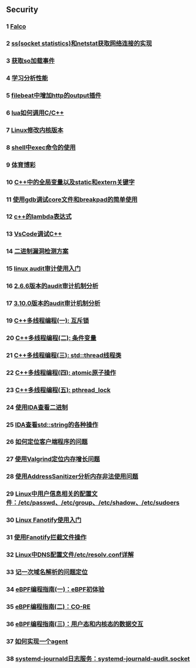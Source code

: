 ## Security

### 1 [Falco](https://github.com/luofengmacheng/cloud_native/blob/master/security/falco.md)

### 2 [ss(socket statistics)和netstat获取网络连接的实现](https://github.com/luofengmacheng/cloud_native/blob/master/security/ss_implementation.md)

### 3 [获取so加载事件](https://github.com/luofengmacheng/cloud_native/blob/master/security/so_load_event.md)

### 4 [学习分析性能](https://github.com/luofengmacheng/cloud_native/blob/master/security/learn_perf.md)

### 5 [filebeat中增加http的output插件](https://github.com/luofengmacheng/cloud_native/blob/master/security/filebeat_http.md)

### 6 [lua如何调用C/C++](https://github.com/luofengmacheng/cloud_native/blob/master/security/lua_call_c.md)

### 7 [Linux修改内核版本](https://github.com/luofengmacheng/cloud_native/blob/master/security/change_linux_kernel_version.md)

### 8 [shell中exec命令的使用](https://github.com/luofengmacheng/cloud_native/blob/master/security/exec_in_shell.md)

### 9 [体育博彩](https://github.com/luofengmacheng/cloud_native/blob/master/security/odds.md)

### 10 [C++中的全局变量以及static和extern关键字](https://github.com/luofengmacheng/cloud_native/blob/master/security/static_extern.md)

### 11 [使用gdb调试core文件和breakpad的简单使用](https://github.com/luofengmacheng/cloud_native/blob/master/security/debug_core.md)

### 12 [c++的lambda表达式](https://github.com/luofengmacheng/cloud_native/blob/master/security/lambda_cplusplus.md)

### 13 [VsCode调试C++](https://github.com/luofengmacheng/cloud_native/blob/master/security/vscode_debug.md)

### 14 [二进制漏洞检测方案](https://github.com/luofengmacheng/cloud_native/blob/master/security/binary_asset.md)

### 15 [linux audit审计使用入门](https://github.com/luofengmacheng/cloud_native/blob/master/security/audit.md)

### 16 [2.6.6版本的audit审计机制分析](https://github.com/luofengmacheng/cloud_native/blob/master/security/audit_kernel_2.6.6.md)

### 17 [3.10.0版本的audit审计机制分析](https://github.com/luofengmacheng/cloud_native/blob/master/security/audit_kernel_3.10.0.md)

### 19 [C++多线程编程(一): 互斥锁](https://github.com/luofengmacheng/cloud_native/blob/master/security/cplusplus_lock.md)

### 20 [C++多线程编程(二): 条件变量](https://github.com/luofengmacheng/cloud_native/blob/master/security/cplusplus_condition_variable.md)

### 21 [C++多线程编程(三): std::thread线程类](https://github.com/luofengmacheng/cloud_native/blob/master/security/cplusplus_thread.md)

### 22 [C++多线程编程(四): atomic原子操作](https://github.com/luofengmacheng/cloud_native/blob/master/security/cplusplus_atomic.md)

### 23 [C++多线程编程(五): pthread_lock](https://github.com/luofengmacheng/cloud_native/blob/master/security/proc_pid_annotation.md)

### 24 [使用IDA查看二进制](https://github.com/luofengmacheng/cloud_native/blob/master/security/ida_learn.md)

### 25 [IDA查看std::string的各种操作](https://github.com/luofengmacheng/cloud_native/blob/master/security/ida_inspect_string.md)

### 26 [如何定位客户端程序的问题](https://github.com/luofengmacheng/cloud_native/blob/master/security/agent_problems.md)

### 27 [使用Valgrind定位内存增长问题](https://github.com/luofengmacheng/cloud_native/blob/master/security/valgrind.md)

### 28 [使用AddressSanitizer分析内存非法使用问题](https://github.com/luofengmacheng/cloud_native/blob/master/security/address_sanitizer.md)

### 29 [Linux中用户信息相关的配置文件：/etc/passwd、/etc/group、/etc/shadow、/etc/sudoers](https://github.com/luofengmacheng/cloud_native/blob/master/security/passwd_file.md)

### 30 [Linux Fanotify使用入门](https://github.com/luofengmacheng/cloud_native/blob/master/security/fanotify.md)

### 31 [使用Fanotify拦截文件操作](https://github.com/luofengmacheng/cloud_native/blob/master/security/fanotify_block.md)

### 32 [Linux中DNS配置文件/etc/resolv.conf详解](https://github.com/luofengmacheng/cloud_native/blob/master/security/dns_resolve_conf.md)

### 33 [记一次域名解析的问题定位](https://github.com/luofengmacheng/cloud_native/blob/master/security/dns_resolve_failed.md)

### 34 [eBPF编程指南(一)：eBPF初体验](https://github.com/luofengmacheng/cloud_native/blob/master/security/ebpf_1.md)

### 35 [eBPF编程指南(二)：CO-RE](https://github.com/luofengmacheng/cloud_native/blob/master/security/ebpf_2.md)

### 36 [eBPF编程指南(三)：用户态和内核态的数据交互](https://github.com/luofengmacheng/cloud_native/blob/master/security/ebpf_3.md)

### 37 [如何实现一个agent](https://github.com/luofengmacheng/cloud_native/blob/master/security/implement_agent.md)

### 38 [systemd-journald日志服务：systemd-journald-audit.socket](https://github.com/luofengmacheng/cloud_native/blob/master/security/systemd_journald_audit.md)

